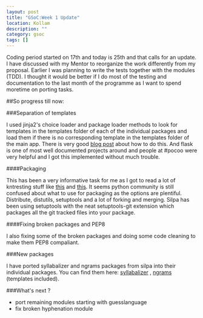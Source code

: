 ```yaml
---
layout: post
title: "GSoC:Week 1 Update"
location: Kollam
description: ""
category: gsoc 
tags: []
---
```


Coding period started on 17th and today is 25th and that calls for an update.
I have discussed with my Mentor to reorganize the work differently from my 
proposal. Earlier I was planning to write the tests together with the 
modules (TDD). I thought it would be better if I do most of the testing and 
documentation to the last month of the programme as I want to spend moretime 
on porting tasks. 

##So progress till now:


###Separation of templates

I used jinja2's choice loader and package loader methods to look for
templates in the templates folder of each of the individual packages and
load them if there is no corresponding template in the templates folder of the
main app. There is very good [blog post](http://reliablybroken.com/b/2012/05/custom-template-folders-with-flask/) 
about how to do this. And flask is one of most well documented projects around 
and people at #pocoo were very helpful and I got  this implemented without 
much trouble.

####Packaging

This has been a very informative task for me as I got to read a lot of 
kntresting stuff like [this](http://www.clemesha.org/blog/modern-python-hacker-tools-virtualenv-fabric-pip/)
and [this](http://www.b-list.org/weblog/2008/dec/14/packaging/). It seems 
python community is still confused about what to use for packaging as the
options are plentiful. Distribute, distutils, setuptools and a lot of forking
and merging. Silpa has been using setuptools with the neat setuptools-git 
extension which packages all the git tracked files into your package.

####Fixing broken packages and PEP8

I also fixing some of the broken packages and doing some code cleaning to make
them PEP8 compaliant.

###New packages

I have ported syllabalizer and ngrams packages from silpa into their individual
packages. You can find them here: [syllabalizer](https://github.com/diadara/syllabalizer) ,
[ngrams](https://github.com/diadara/n-gram) (templates included).

###What's next ?
* port remaining modules starting with guesslanguage
* fix broken hyphenation module
